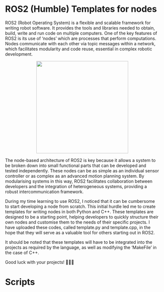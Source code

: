 # ROS2 (Humble) Templates for nodes
ROS2 (Robot Operating System) is a flexible and scalable framework for writing robot software. It provides the tools and libraries needed to obtain, build, write and run code on multiple computers. One of the key features of ROS2 is its use of ‘nodes’ which are processes that perform computations. Nodes communicate with each other via topic messages within a network, which facilitates modularity and code reuse, essential in complex robotic development.

<p align="center">
  <img src="https://github.com/user-attachments/assets/3e10d96d-7e1f-4caa-9d8f-4bcaf5ee6529" width="300">
</p>

The node-based architecture of ROS2 is key because it allows a system to be broken down into small functional parts that can be developed and tested independently. These nodes can be as simple as an individual sensor controller or as complex as an advanced motion planning system. By modularising systems in this way, ROS2 facilitates collaboration between developers and the integration of heterogeneous systems, providing a robust intercommunication framework.

During my time learning to use ROS2, I noticed that it can be cumbersome to start developing a node from scratch. This initial hurdle led me to create templates for writing nodes in both Python and C++. These templates are designed to be a starting point, helping developers to quickly structure their own nodes and customise them to the needs of their specific projects. I have uploaded these codes, called template.py and template.cpp, in the hope that they will serve as a valuable tool for others starting out in ROS2.

It should be noted that these templates will have to be integrated into the projects as required by the language, as well as modifying the ‘MakeFile’ in the case of C++.

Good luck with your projects! 🚀🤖🔧

# Scripts
```python

```
